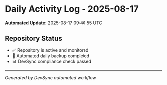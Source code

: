 # Daily Activity Log - 2025-08-17

**Automated Update:** 2025-08-17 09:40:55 UTC

## Repository Status
- ✅ Repository is active and monitored
- 🔄 Automated daily backup completed
- 📊 DevSync compliance check passed

---
*Generated by DevSync automated workflow*
